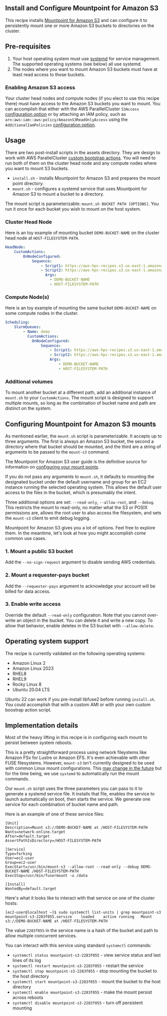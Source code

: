 ## Install and Configure Mountpoint for Amazon S3

This recipe installs [Mountpoint for Amazon S3](https://github.com/awslabs/mountpoint-s3) and can configure it to persistently mount one or more Amazon S3 buckets to directories on the cluster. 

## Pre-requisites

1. Your host operating system must use [systemd](https://en.wikipedia.org/wiki/Systemd) for service management. The supported operating systems (see below) all use systemd. 
2. The nodes where you want to mount Amazon S3 buckets must have at least read access to those buckets. 

### Enabling Amazon S3 access

Your cluster head nodes and compute nodes (if you elect to use this recipe there) must have access to the Amazon S3 buckets you want to mount. You can accomplish that either with the AWS ParalllelCluster `S3Access` [configuration option](https://docs.aws.amazon.com/parallelcluster/latest/ug/s3_resources-v3.html) or by attaching an IAM policy, such as `arn:aws:iam::aws:policy/AmazonS3ReadOnlyAccess` using the `AdditionalIamPolicies` [configuration option](https://docs.aws.amazon.com/parallelcluster/latest/ug/HeadNode-v3.html#yaml-HeadNode-Iam-AdditionalIamPolicies). 

## Usage

There are two post-install scripts in the assets directory. They are design to work with AWS ParallelCluster [custom bootstrap actions](https://docs.aws.amazon.com/parallelcluster/latest/ug/custom-bootstrap-actions-v3.html). You will need to run both of them on the cluster head node and any compute nodes where you want to mount S3 buckets. 

* `install.sh` - installs Mountpoint for Amazon S3 and prepares the mount point directory.
* `mount.sh` - configures a systemd service that uses Mountpoint for Amazon S3 to mount a bucket to a directory.

 The mount script is parameterizable: `mount.sh BUCKET PATH [OPTIONS]`. You run it once for each bucket you wish to mount on the host system.

### Cluster Head Node

Here is an toy example of mounting bucket `DEMO-BUCKET-NAME` on the cluster head node at `HOST-FILESYSTEM-PATH`.

```yaml
HeadNode:
    CustomActions:
        OnNodeConfigured:
            Sequence:
                - Script1: https://aws-hpc-recipes.s3.us-east-1.amazonaws.com/main/recipes/storage/mountpoint_s3/assets/install.sh
                - Script2: https://aws-hpc-recipes.s3.us-east-1.amazonaws.com/main/recipes/storage/mountpoint_s3/assets/mount.sh
                  Args:
                    - DEMO-BUCKET-NAME
                    - HOST-FILESYSTEM-PATH
```

### Compute Node(s)

Here is an toy example of mounting the same bucket `DEMO-BUCKET-NAME` on some compute nodes in the cluster.

```yaml
Scheduling:
    SlurmQueues:
        - Name: demo
          CustomActions:
            OnNodeConfigured:
                Sequence:
                    - Script1: https://aws-hpc-recipes.s3.us-east-1.amazonaws.com/main/recipes/storage/mountpoint_s3/assets/install.sh
                    - Script2: https://aws-hpc-recipes.s3.us-east-1.amazonaws.com/main/recipes/storage/mountpoint_s3/assets/mount.sh
                    Args:
                        - DEMO-BUCKET-NAME
                        - HOST-FILESYSTEM-PATH
```

### Additional volumes

To mount another bucket at a different path, add an additional instance of `mount.sh` to your `CustomActions`. The mount script is designed to support multiple mounts, so long as the combination of bucket name and path are distinct on the system. 

## Configuring Mountpoint for Amazon S3 mounts

As mentioned earlier, the `mount.sh` script is parameterizable. It accepts up to three arguments. The first is always an Amazon S3 bucket, the second a directory where that bucket should be mounted, and the third are a string of arguments to be passed to the `mount-s3` command. 

The Mountpoint for Amazon S3 user guide is the definitive source for information on [configuring your mount points](https://github.com/awslabs/mountpoint-s3/blob/main/doc/CONFIGURATION.md). 

If you do not pass any arguments to `mount.sh`, it defaults to mounting the designated bucket under the default username and group for an EC2 instance running the selected operating system. This allows the default user access to the files in the bucket, which is presumably the intent. 

Three additional options are set: `--read-only`, `--allow-root`, and  `--debug`. This restricts the mount to read-only, no matter what the S3 or POSIX permissions are, allows the root user to also access the filesystem, and sets the `mount-s3` client to emit debug logging. 

Mountpoint for Amazon S3 gives you a lot of options. Feel free to explore them. In the meantime, let's look at how you might accomplish come common use cases. 

### 1. Mount a public S3 bucket

Add the `--no-sign-request` argument to disable sending AWS credentials.

### 2. Mount a requester-pays bucket

Add the `--requester-pays` argument to acknowledge your account will be billed for data access.

### 3. Enable write access

Override the default `--read-only` configuration. Note that you cannot over-write an object in the bucket. You can delete it and write a new copy. To allow that behavior, enable deletes in the S3 bucket with `--allow-delete`. 

## Operating system support

The recipe is currently validated on the following operating systems:
* Amazon Linux 2
* Amazon Linux 2023
* RHEL8
* RHEL9
* Rocky Linux 8
* Ubuntu 20.04 LTS

Ubuntu 22 can work if you pre-install libfuse2 before running `install.sh`. You could accomplish that with a custom AMI or with your own custom boostrap action script.

## Implementation details

Most of the heavy lifting in this recipe is in configuring each mount to persist between system reboots. 

This is a pretty straightforward process using network fileystems like Amazon FSx for Lustre or Amazon EFS. It's even achievable with other FUSE filesystems. However, `mount-s3` isn't currently designed to be used with common Linux mount configurations. This [may change in the future](https://github.com/awslabs/mountpoint-s3/issues/441) but for the time being, we use `systemd` to automatically run the mount commands. 

Our `mount.sh` script uses the three parameters you can pass to it to generate a systemd service file. It installs that file, enables the service to launch automatically on boot, then starts the service. We generate one service for each combination of bucket name and path. 

Here is an example of one of these service files:

```
[Unit]
Description=Mount s3://DEMO-BUCKET-NAME at /HOST-FILESYSTEM-PATH
Wants=network-online.target
After=default.target
AssertPathIsDirectory=/HOST-FILESYSTEM-PATH

[Service]
Type=forking
User=ec2-user
Group=ec2-user
ExecStart=/usr/bin/mount-s3 --allow-root --read-only --debug DEMO-BUCKET-NAME /HOST-FILESYSTEM-PATH
ExecStop=/usr/bin/fusermount -u /data

[Install]
WantedBy=default.target
```

Here's what it looks like to interact with that service on one of the cluster hosts:

```
[ec2-user@localhost ~]$ sudo systemctl list-units | grep mountpoint-s3
mountpoint-s3-2283f055.service    loaded    active running   Mount s3://DEMO-BUCKET-NAME at /HOST-FILESYSTEM-PATH
```

The value `2283f055` in the service name is a hash of the bucket and path to allow multiple concurrent services. 

You can interact with this service using standard `systemctl` commands:

* `systemctl status mountpoint-s3-2283f055` - view service status and last lines of its log
* `systemctl restart mountpoint-s3-2283f055` - restart the service
* `systemctl stop mountpoint-s3-2283f055` - stop mounting the bucket to the host directory
* `systemctl start mountpoint-s3-2283f055` - mount the bucket to the host directory
* `systemctl enable mountpoint-s3-2283f055` - make the mount persist across reboots
* `systemctl disable mountpoint-s3-2283f055` - turn off persistent mounting
